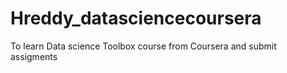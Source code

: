 Hreddy_datasciencecoursera
==========================

To learn Data science Toolbox course from Coursera and submit assigments 
